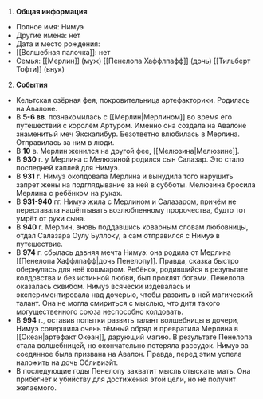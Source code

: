 1. **Общая информация**
 - Полное имя: Нимуэ
 - Другие имена: нет
 - Дата и место рождения:
 - [[Волшебная палочка]]: нет
 - Семья:
	[[Мерлин]] (муж)
	[[Пенелопа Хаффлпафф]] (дочь)
	[[Тильберт Тофти]] (внук)

2. **События**
 - Кельтская озёрная фея, покровительница артефакторики. Родилась на Авалоне.
 - В **5-6 вв**. познакомилась с [[Мерлин|Мерлином]] во время его путешествий с королём Артуром. Именно она создала на Авалоне знаменитый меч Экскалибур. Безответно влюбилась в Мерлина. Отправилась за ним в люди.
 - В **10** в. Мерлин женился на другой фее, [[Мелюзина|Мелюзине]].
 - В **930** г. у Мерлина с Мелюзиной родился сын Салазар. Это стало последней каплей для Нимуэ.
 - В **931** г. Нимуэ околдовала Мерлина и вынудила того нарушить запрет жены на подглядывание за ней в субботы. Мелюзина бросила Мерлина с ребёнком на руках.
 - В **931-940** гг. Нимуэ жила с Мерлином и Салазаром, причём не переставала нашёптывать возлюбленному пророчества, будто тот умрёт от руки сына.
 - В **940** г. Мерлин, вновь поддавшись коварным словам любовницы, отдал Салазара Оулу Буллоку, а сам отправился с Нимуэ в путешествие.
 - В **974** г. сбылась давняя мечта Нимуэ: она родила от Мерлина [[Пенелопа Хаффлпафф|дочь Пенелопу]]. Правда, сказка быстро обернулась для неё кошмаром. Ребёнок, родившийся в результате колдовства и без истинной любви, был проклят богами. Пенелопа оказалась сквибом. Нимуэ всячески издевалась и экспериментировала над дочерью, чтобы развить в ней магический талант. Она не могла смириться с мыслью, что дитя такого могущественного союза неспособно колдовать.
 - В **994** г., оставив попытки развить талант волшебницы в дочери, Нимуэ совершила очень тёмный обряд и превратила Мерлина в [[Океан|артефакт Океан]], дарующий магию. В результате Пенелопа стала волшебницей, но окончательно потеряла рассудок. Нимуэ за соедянное была призвана на Авалон. Правда, перед этим успела наложить на дочь Обливиэйт.
 - В последующие годы Пенелопу захватит мысль отыскать мать. Она прибегнет к убийству для достижения этой цели, но не получит желаемого.